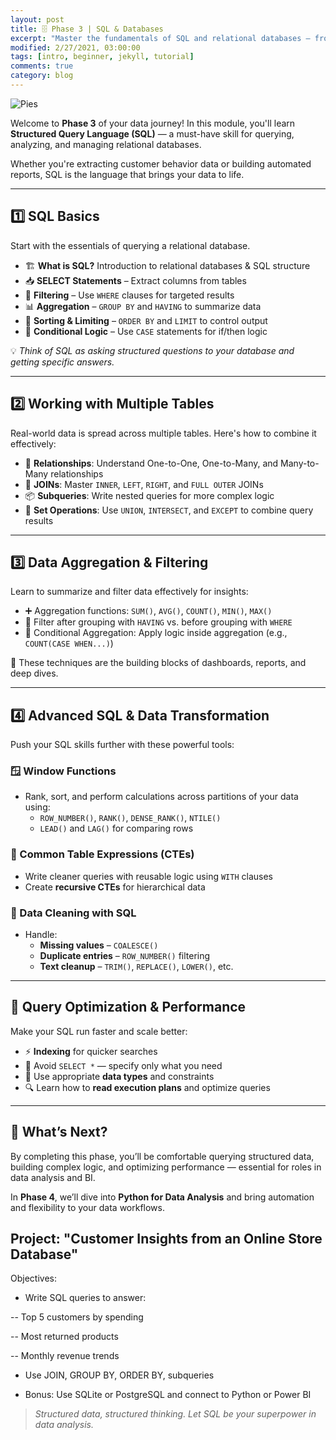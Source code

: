```yaml
---
layout: post
title: 🗄️ Phase 3 | SQL & Databases  
excerpt: "Master the fundamentals of SQL and relational databases — from writing queries and joining tables to advanced transformations and performance optimization."
modified: 2/27/2021, 03:00:00
tags: [intro, beginner, jekyll, tutorial]
comments: true
category: blog
---
```


![Pies](https://morwarid1.github.io/images/sql.png)  

Welcome to **Phase 3** of your data journey! In this module, you'll learn **Structured Query Language (SQL)** — a must-have skill for querying, analyzing, and managing relational databases.

Whether you're extracting customer behavior data or building automated reports, SQL is the language that brings your data to life.

---

## 1️⃣ SQL Basics

Start with the essentials of querying a relational database.

- 🏗️ **What is SQL?** Introduction to relational databases & SQL structure  
- 📥 **SELECT Statements** – Extract columns from tables  
- 🧮 **Filtering** – Use `WHERE` clauses for targeted results  
- 📊 **Aggregation** – `GROUP BY` and `HAVING` to summarize data  
- 🔢 **Sorting & Limiting** – `ORDER BY` and `LIMIT` to control output  
- 🧠 **Conditional Logic** – Use `CASE` statements for if/then logic  

💡 *Think of SQL as asking structured questions to your database and getting specific answers.*

---

## 2️⃣ Working with Multiple Tables

Real-world data is spread across multiple tables. Here's how to combine it effectively:

- 🔗 **Relationships**: Understand One-to-One, One-to-Many, and Many-to-Many relationships  
- 🤝 **JOINs**: Master `INNER`, `LEFT`, `RIGHT`, and `FULL OUTER` JOINs  
- 📦 **Subqueries**: Write nested queries for more complex logic  
- 🧩 **Set Operations**: Use `UNION`, `INTERSECT`, and `EXCEPT` to combine query results  

---

## 3️⃣ Data Aggregation & Filtering

Learn to summarize and filter data effectively for insights:

- ➕ Aggregation functions: `SUM()`, `AVG()`, `COUNT()`, `MIN()`, `MAX()`  
- 🎯 Filter after grouping with `HAVING` vs. before grouping with `WHERE`  
- 🧠 Conditional Aggregation: Apply logic inside aggregation (e.g., `COUNT(CASE WHEN...)`)  

🧩 These techniques are the building blocks of dashboards, reports, and deep dives.

---

## 4️⃣ Advanced SQL & Data Transformation

Push your SQL skills further with these powerful tools:

### 🪟 Window Functions

- Rank, sort, and perform calculations across partitions of your data using:
  - `ROW_NUMBER()`, `RANK()`, `DENSE_RANK()`, `NTILE()`
  - `LEAD()` and `LAG()` for comparing rows

### 🧱 Common Table Expressions (CTEs)

- Write cleaner queries with reusable logic using `WITH` clauses
- Create **recursive CTEs** for hierarchical data

### 🧼 Data Cleaning with SQL

- Handle:
  - **Missing values** – `COALESCE()`  
  - **Duplicate entries** – `ROW_NUMBER()` filtering  
  - **Text cleanup** – `TRIM()`, `REPLACE()`, `LOWER()`, etc.  

---

## 🚀 Query Optimization & Performance

Make your SQL run faster and scale better:

- ⚡ **Indexing** for quicker searches  
- 🛑 Avoid `SELECT *` — specify only what you need  
- 🧩 Use appropriate **data types** and constraints  
- 🔍 Learn how to **read execution plans** and optimize queries  

---

## 🎯 What’s Next?

By completing this phase, you’ll be comfortable querying structured data, building complex logic, and optimizing performance — essential for roles in data analysis and BI.

In **Phase 4**, we’ll dive into **Python for Data Analysis** and bring automation and flexibility to your data workflows.

## Project: "Customer Insights from an Online Store Database"

Objectives:

- Write SQL queries to answer:

-- Top 5 customers by spending

-- Most returned products

-- Monthly revenue trends

- Use JOIN, GROUP BY, ORDER BY, subqueries

- Bonus: Use SQLite or PostgreSQL and connect to Python or Power BI

> *Structured data, structured thinking. Let SQL be your superpower in data analysis.*



